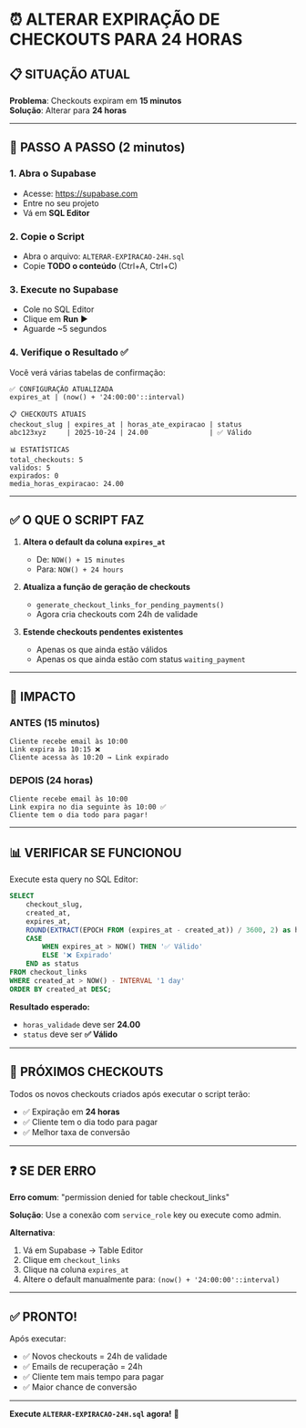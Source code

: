 # ⏰ ALTERAR EXPIRAÇÃO DE CHECKOUTS PARA 24 HORAS

## 📋 SITUAÇÃO ATUAL

**Problema**: Checkouts expiram em **15 minutos**  
**Solução**: Alterar para **24 horas**

---

## 🚀 PASSO A PASSO (2 minutos)

### 1. **Abra o Supabase**
   - Acesse: https://supabase.com
   - Entre no seu projeto
   - Vá em **SQL Editor**

### 2. **Copie o Script**
   - Abra o arquivo: `ALTERAR-EXPIRACAO-24H.sql`
   - Copie **TODO o conteúdo** (Ctrl+A, Ctrl+C)

### 3. **Execute no Supabase**
   - Cole no SQL Editor
   - Clique em **Run** ▶️
   - Aguarde ~5 segundos

### 4. **Verifique o Resultado** ✅

Você verá várias tabelas de confirmação:

```
✅ CONFIGURAÇÃO ATUALIZADA
expires_at | (now() + '24:00:00'::interval)

📋 CHECKOUTS ATUAIS
checkout_slug | expires_at | horas_ate_expiracao | status
abc123xyz     | 2025-10-24 | 24.00               | ✅ Válido

📊 ESTATÍSTICAS
total_checkouts: 5
validos: 5
expirados: 0
media_horas_expiracao: 24.00
```

---

## ✅ O QUE O SCRIPT FAZ

1. **Altera o default da coluna `expires_at`**
   - De: `NOW() + 15 minutes`
   - Para: `NOW() + 24 hours`

2. **Atualiza a função de geração de checkouts**
   - `generate_checkout_links_for_pending_payments()`
   - Agora cria checkouts com 24h de validade

3. **Estende checkouts pendentes existentes**
   - Apenas os que ainda estão válidos
   - Apenas os que ainda estão com status `waiting_payment`

---

## 🎯 IMPACTO

### ANTES (15 minutos)
```
Cliente recebe email às 10:00
Link expira às 10:15 ❌
Cliente acessa às 10:20 → Link expirado
```

### DEPOIS (24 horas)
```
Cliente recebe email às 10:00
Link expira no dia seguinte às 10:00 ✅
Cliente tem o dia todo para pagar!
```

---

## 📊 VERIFICAR SE FUNCIONOU

Execute esta query no SQL Editor:

```sql
SELECT 
    checkout_slug,
    created_at,
    expires_at,
    ROUND(EXTRACT(EPOCH FROM (expires_at - created_at)) / 3600, 2) as horas_validade,
    CASE 
        WHEN expires_at > NOW() THEN '✅ Válido'
        ELSE '❌ Expirado'
    END as status
FROM checkout_links
WHERE created_at > NOW() - INTERVAL '1 day'
ORDER BY created_at DESC;
```

**Resultado esperado:**
- `horas_validade` deve ser **24.00**
- `status` deve ser **✅ Válido**

---

## 🔄 PRÓXIMOS CHECKOUTS

Todos os novos checkouts criados após executar o script terão:
- ✅ Expiração em **24 horas**
- ✅ Cliente tem o dia todo para pagar
- ✅ Melhor taxa de conversão

---

## ❓ SE DER ERRO

**Erro comum**: "permission denied for table checkout_links"

**Solução**: Use a conexão com `service_role` key ou execute como admin.

**Alternativa**: 
1. Vá em Supabase → Table Editor
2. Clique em `checkout_links`
3. Clique na coluna `expires_at`
4. Altere o default manualmente para: `(now() + '24:00:00'::interval)`

---

## ✅ PRONTO!

Após executar:
- ✅ Novos checkouts = 24h de validade
- ✅ Emails de recuperação = 24h
- ✅ Cliente tem mais tempo para pagar
- ✅ Maior chance de conversão

---

**Execute `ALTERAR-EXPIRACAO-24H.sql` agora!** 🚀

